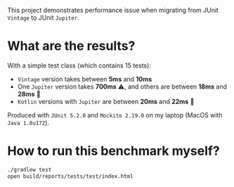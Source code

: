 This project demonstrates performance issue when migrating from JUnit `Vintage` to JUnit `Jupiter`.

# What are the results?

With a simple test class (which contains 15 tests):

- `Vintage` version takes between **5ms** and **10ms**
- One `Jupiter` version takes **700ms** ⚠️, and others are between **18ms** and **28ms** 🐢
- `Kotlin` versions with `Jupiter` are between **20ms** and **22ms** 🐢

Produced with `JUnit 5.2.0` and `Mockito 2.19.0` on my laptop (MacOS with `Java 1.8u172`).

# How to run this benchmark myself?

```bash
./gradlew test
open build/reports/tests/test/index.html
```
